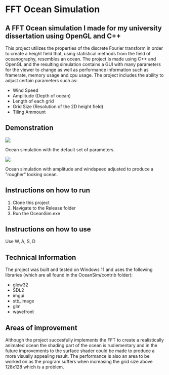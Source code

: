 # FFT Ocean Simulation 

## A FFT Ocean simulation I made for my university dissertation using OpenGL and C++
This project utilizes the properties of the discrete Fourier transform in
order to create a height field that, using statistical methods from the field of oceanography,
resembles an ocean. The project is made using C++ and OpenGL and the resulting simulation
contains a GUI with many parameters for the viewer to change as well as performance information such as framerate, memory usage and cpu usage. The project includes the ability to adjust certain parameters such as:
* Wind Speed
* Amplitude (Depth of ocean)
* Length of each grid
* Grid Size (Resolution of the 2D height field)
* Tiling Ammount

## Demonstration
![](https://media4.giphy.com/media/v1.Y2lkPTc5MGI3NjExaGF0ZWJ2MWFtb3h3OHM2N2RxdXozdGo3ZzN2bDMwOTVjNW0zbXN5bCZlcD12MV9pbnRlcm5hbF9naWZfYnlfaWQmY3Q9Zw/Xs8BNX8vMjWVCVzfEg/giphy.gif)

Ocean simulation with the default set of parameters.

![](https://media0.giphy.com/media/v1.Y2lkPTc5MGI3NjExbnd6OGlleWhpOHd4aXh1NDBrbWMydWpmeTlmbG1ubjdwd3lwbW9qZiZlcD12MV9pbnRlcm5hbF9naWZfYnlfaWQmY3Q9Zw/kbT0SPMkTt1wSkV7aO/giphy.gif)

Ocean simulation with amplitude and windspeed adjusted to produce a "rougher" looking ocean.

## Instructions on how to run
1. Clone this project
2. Navigate to the Release folder
3. Run the OceanSim.exe

## Instructions on how to use
Use W, A, S, D 

## Technical Information
The project was built and tested on Windows 11 and uses the following libraries (which are all found in the OceanSim/contrib folder): 
* glew32
* SDL2
* imgui
* stb_image
* glm
* wavefront
  
## Areas of improvement
Although the project succesfully implements the FFT to create a realistically animated ocean the shading part of the ocean is rudiementary and in the future improvements to the surface shader could be made to produce a more visually appealing result. 
The performance is also an area to be worked on as the program suffers when increasing the grid size above 128x128 which is a problem.
